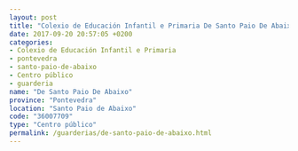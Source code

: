```yaml
---
layout: post
title: "Colexio de Educación Infantil e Primaria De Santo Paio De Abaixo"
date: 2017-09-20 20:57:05 +0200
categories:
- Colexio de Educación Infantil e Primaria
- pontevedra
- santo-paio-de-abaixo
- Centro público
- guarderia
name: "De Santo Paio De Abaixo"
province: "Pontevedra"
location: "Santo Paio de Abaixo"
code: "36007709"
type: "Centro público"
permalink: /guarderias/de-santo-paio-de-abaixo.html
---
```

